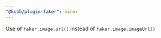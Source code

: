 ```yaml
---
"@kubb/plugin-faker": minor
---
```


Use of `faker.image.url()` instead of `faker.image.imageUrl()`
